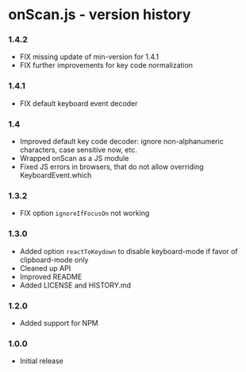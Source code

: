 # onScan.js - version history

### 1.4.2

- FIX missing update of min-version for 1.4.1
- FIX further improvements for key code normalization

### 1.4.1

- FIX default keyboard event decoder

### 1.4

- Improved default key code decoder: ignore non-alphanumeric characters, case sensitive now, etc.
- Wrapped onScan as a JS module
- Fixed JS errors in browsers, that do not allow overriding KeyboardEvent.which

### 1.3.2

- FIX option `ignoreIfFocusOn` not working

### 1.3.0

- Added option `reactToKeydown` to disable keyboard-mode if favor of clipboard-mode only
- Cleaned up API
- Improved README
- Added LICENSE and HISTORY.md

### 1.2.0

- Added support for NPM

### 1.0.0

- Initial release


